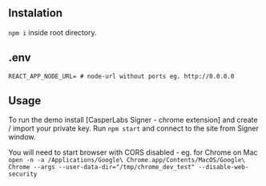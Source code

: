 ## Instalation

`npm i` inside root directory.

## .env


```
REACT_APP_NODE_URL= # node-url without ports eg. http://0.0.0.0
```


## Usage

To run the demo install [CasperLabs Signer - chrome extension] and create / import your private key. Run `npm start` and connect to the site from Signer window.

You will need to start browser with CORS disabled - eg. for Chrome on Mac `open -n -a /Applications/Google\ Chrome.app/Contents/MacOS/Google\ Chrome --args --user-data-dir="/tmp/chrome_dev_test" --disable-web-security`
